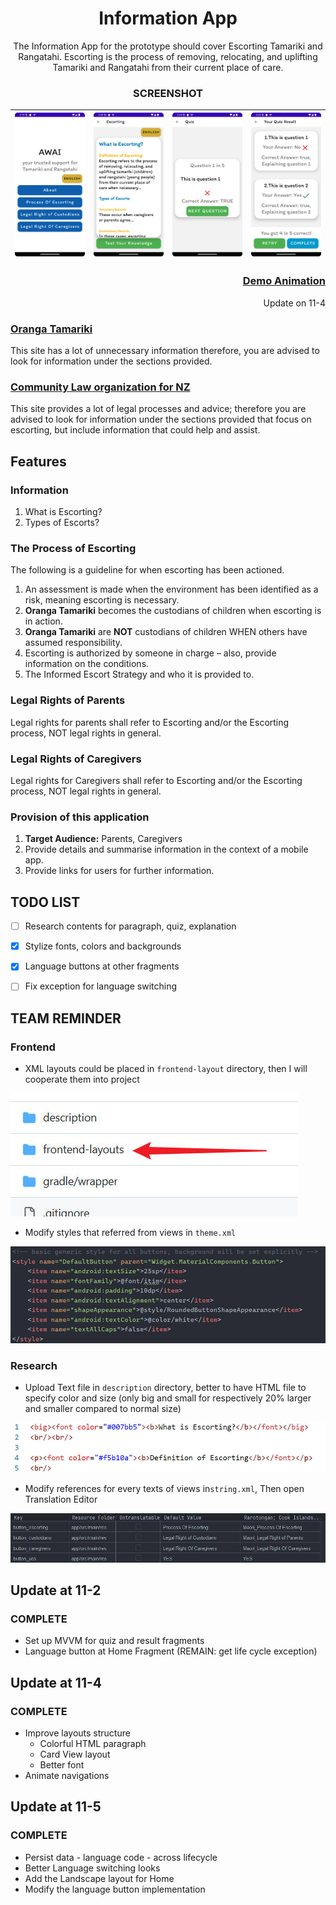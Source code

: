 <div align="center">

# Information App

The Information App for the prototype should cover Escorting Tamariki and Rangatahi. Escorting is the process of removing, relocating, and uplifting Tamariki and Rangatahi from their current place of care. 

### SCREENSHOT

| <img src="description/Screenshot_04_home.png" style="zoom: 25%;" /> | <img src="description/Screenshot_04_escorting.png" style="zoom:25%;" /> | <img src="description/Screenshot_04_quiz_checked.png" style="zoom:25%;" /> | <img src="description/Screenshot_04_result.png" style="zoom:25%;" /> |
| ------------------------------------------------------------ | ------------------------------------------------------------ | ------------------------------------------------------------ | ------------------------------------------------------------ |

</div>

<div align="right">

### [Demo Animation](description/demo_1104.gif)

Update on 11-4

</div>

### [Oranga Tamariki](https://practice.orangatamariki.govt.nz/policy/escorting-tamariki-and-rangatahi/) 

This site has a lot of unnecessary information therefore, you are advised to look for information under the sections provided. 

### [Community Law organization for NZ](https://communitylaw.org.nz/community-law-manual/chapter-13-dealing-with-oranga-tamariki-ministry-for-children/dealing-with-oranga-tamariki-ministry-for-children/) 

This site provides a lot of legal processes and advice; therefore you are advised to look for information under the sections provided that focus on escorting, but include information that could help and assist. 

## Features

### Information

1. What is Escorting? 
2. Types of Escorts? 

### The Process of Escorting

The following is a guideline for when escorting has been actioned. 
1. An assessment is made when the environment has been identified as a risk, meaning escorting is necessary. 
2. **Oranga Tamariki** becomes the custodians of children when escorting is in action. 
3. **Oranga Tamariki** are **NOT** custodians of children WHEN others have assumed responsibility. 
4. Escorting is authorized by someone in charge – also, provide information on the conditions. 
5. The Informed Escort Strategy and who it is provided to. 

### Legal Rights of Parents
Legal rights for parents shall refer to Escorting and/or the Escorting process, NOT legal rights in general. 

### Legal Rights of Caregivers
Legal rights for Caregivers shall refer to Escorting and/or the Escorting process, NOT legal rights in general. 

### Provision of this application

1.	**Target Audience:** Parents, Caregivers 
2.	Provide details and summarise information in the context of a mobile app. 
3.  Provide links for users for further information. 

## TODO LIST

- [ ] Research contents for paragraph, quiz, explanation
- [x] Stylize fonts, colors and backgrounds
- [x] Language buttons at other fragments
- [ ] Fix exception for language switching


## TEAM REMINDER

### Frontend 

- XML layouts could be placed in `frontend-layout` directory, then I will cooperate them into project

![Team reminder](description/team_remind.jpeg)

- Modify styles that referred from views in `theme.xml`

![team_reminder_4](description/team_reminder_4.jpeg)

### Research 

- Upload Text file in `description` directory, better to have HTML file to specify color and size (only big and small for respectively 20% larger and smaller compared to normal size)

![team_reminder_3](description/team_reminder_3.jpeg)

- Modify references for every texts of views in`string.xml`, Then open Translation Editor

![team_reminder_2](description/team_reminder_2.jpeg)

## Update at 11-2

### COMPLETE

- Set up MVVM for quiz and result fragments
- Language button at Home Fragment (REMAIN: get life cycle exception)

## Update at 11-4

### COMPLETE

- Improve layouts structure
  - Colorful HTML paragraph
  - Card View layout
  - Better font
- Animate navigations

## Update at 11-5

### COMPLETE

- Persist data - language code - across lifecycle
- Better Language switching looks
- Add the Landscape layout for Home
- Modify the language button implementation

